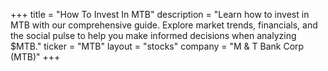 +++
title = "How To Invest In MTB"
description = "Learn how to invest in MTB with our comprehensive guide. Explore market trends, financials, and the social pulse to help you make informed decisions when analyzing $MTB."
ticker = "MTB"
layout = "stocks"
company = "M & T Bank Corp (MTB)"
+++

